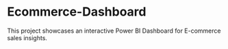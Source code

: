 # Ecommerce-Dashboard
This project showcases an interactive Power BI Dashboard for E-commerce sales insights.
